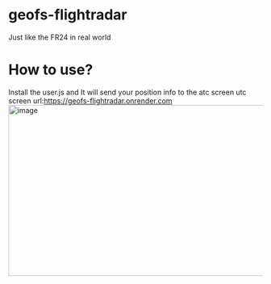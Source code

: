 # geofs-flightradar
Just like the FR24 in real world
# How to use?
Install the user.js and It will send your position info to the atc screen
utc screen url:https://geofs-flightradar.onrender.com
<img width="614" height="339" alt="image" src="https://github.com/user-attachments/assets/30766924-7c7f-49b8-907e-8e2c598e1416" />
